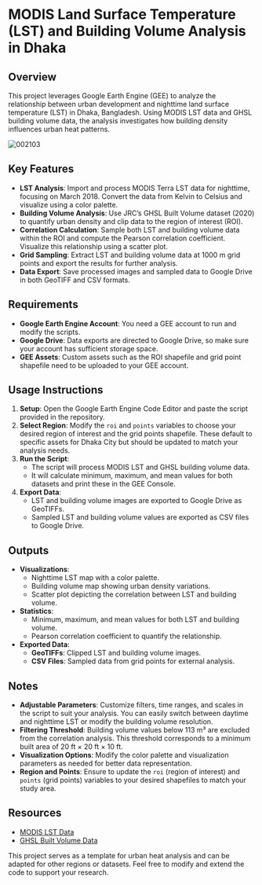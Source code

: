 # MODIS Land Surface Temperature (LST) and Building Volume Analysis in Dhaka

## Overview
This project leverages Google Earth Engine (GEE) to analyze the relationship between urban development and nighttime land surface temperature (LST) in Dhaka, Bangladesh. Using MODIS LST data and GHSL building volume data, the analysis investigates how building density influences urban heat patterns.

![002103](https://github.com/user-attachments/assets/fe678a25-3099-46a0-b0e7-db9557248b42)


## Key Features
- **LST Analysis**: Import and process MODIS Terra LST data for nighttime, focusing on March 2018. Convert the data from Kelvin to Celsius and visualize using a color palette.
- **Building Volume Analysis**: Use JRC’s GHSL Built Volume dataset (2020) to quantify urban density and clip data to the region of interest (ROI).
- **Correlation Calculation**: Sample both LST and building volume data within the ROI and compute the Pearson correlation coefficient. Visualize this relationship using a scatter plot.
- **Grid Sampling**: Extract LST and building volume data at 1000 m grid points and export the results for further analysis.
- **Data Export**: Save processed images and sampled data to Google Drive in both GeoTIFF and CSV formats.

## Requirements
- **Google Earth Engine Account**: You need a GEE account to run and modify the scripts.
- **Google Drive**: Data exports are directed to Google Drive, so make sure your account has sufficient storage space.
- **GEE Assets**: Custom assets such as the ROI shapefile and grid point shapefile need to be uploaded to your GEE account.

## Usage Instructions
1. **Setup**: Open the Google Earth Engine Code Editor and paste the script provided in the repository.
2. **Select Region**: Modify the `roi` and `points` variables to choose your desired region of interest and the grid points shapefile. These default to specific assets for Dhaka City but should be updated to match your analysis needs.
3. **Run the Script**:
   - The script will process MODIS LST and GHSL building volume data.
   - It will calculate minimum, maximum, and mean values for both datasets and print these in the GEE Console.
4. **Export Data**:
   - LST and building volume images are exported to Google Drive as GeoTIFFs.
   - Sampled LST and building volume values are exported as CSV files to Google Drive.

## Outputs
- **Visualizations**:
  - Nighttime LST map with a color palette.
  - Building volume map showing urban density variations.
  - Scatter plot depicting the correlation between LST and building volume.
- **Statistics**:
  - Minimum, maximum, and mean values for both LST and building volume.
  - Pearson correlation coefficient to quantify the relationship.
- **Exported Data**:
  - **GeoTIFFs**: Clipped LST and building volume images.
  - **CSV Files**: Sampled data from grid points for external analysis.

## Notes
- **Adjustable Parameters**: Customize filters, time ranges, and scales in the script to suit your analysis. You can easily switch between daytime and nighttime LST or modify the building volume resolution.
- **Filtering Threshold**: Building volume values below 113 m³ are excluded from the correlation analysis. This threshold corresponds to a minimum built area of 20 ft × 20 ft × 10 ft.
- **Visualization Options**: Modify the color palette and visualization parameters as needed for better data representation.
- **Region and Points**: Ensure to update the `roi` (region of interest) and `points` (grid points) variables to your desired shapefiles to match your study area.

## Resources
- [MODIS LST Data](MODIS/061/MOD11A1)
- [GHSL Built Volume Data](https://developers.google.com/earth-engine/datasets/catalog/JRC_GHSL_P2023A_GHS_BUILT_V)

This project serves as a template for urban heat analysis and can be adapted for other regions or datasets. Feel free to modify and extend the code to support your research.

